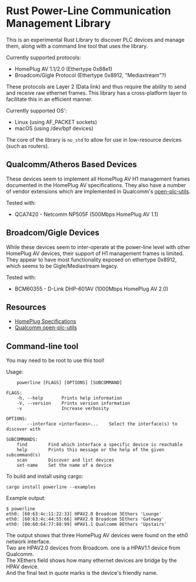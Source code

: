 Rust Power-Line Communication Management Library
================================================

This is an experimental Rust Library to discover PLC devices and manage them, along with a command line tool that uses the library.

Currently supported protocols:
* HomePlug AV 1.1/2.0 (Ethertype 0x88e1)
* Broadcom/Gigle Protocol (Ethertype 0x8912, "Mediaxtream"?)

These protocols are Layer 2 (Data link) and thus require the ability to send and receive raw ethernet frames. This library has a cross-platform layer to facilitate this in an efficient manner.

Currently supported OS':
* Linux (using AF_PACKET sockets)
* macOS (using /dev/bpf devices)

The core of the library is `no_std` to allow for use in low-resource devices (such as routers).


Qualcomm/Atheros Based Devices
------------------------------
These devices seem to implement all HomePlug AV H1 management frames documented in the HomePlug AV specifications. They also have a number of vendor extensions which are implemented in Qualcomm's [open-plc-utils](https://github.com/qca/open-plc-utils).

Tested with:
- QCA7420 - Netcomm NP505F (500Mbps HomePlug AV 1.1)


Broadcom/Gigle Devices
----------------------
While these devices seem to inter-operate at the power-line level with other HomePlug AV devices, their support of H1 management frames is limited. They appear to have most functionality exposed on ethertype 0x8912, which seems to be Gigle/Mediaxtream legacy.

Tested with:
- BCM60355 - D-Link DHP-601AV (1000Mbps HomePlug AV 2.0)


Resources
---------
- [HomePlug Specifications](https://github.com/jbit/powerline/wiki/Documents)
- [Qualcomm open-plc-utils](https://github.com/qca/open-plc-utils)


Command-line tool
-----------------

You may need to be root to use this tool!

Usage:
```
    powerline [FLAGS] [OPTIONS] [SUBCOMMAND]

FLAGS:
    -h, --help       Prints help information
    -V, --version    Prints version information
    -v               Increase verbosity

OPTIONS:
        --interface <interfaces>...    Select the interface(s) to discover with

SUBCOMMANDS:
    find        Find which interface a specific device is reachable
    help        Prints this message or the help of the given subcommand(s)
    scan        Discover and list devices
    set-name    Set the name of a device
```

To build and install using cargo:
```
cargo install powerline --examples
```

Example output:
```
$ powerline 
eth0: [60:63:4c:11:22:33] HPAV2.0 Broadcom 3Ethers 'Lounge'
eth0: [60:63:4c:44:55:66] HPAV2.0 Broadcom 5Ethers 'Gateway'
eth0: [00:60:64:77:88:99] HPAV1.1 Qualcomm 8Ethers 'Upstairs'
```
The output shows that three HomePlug AV devices were found on the eth0 network interface.  
Two are HPAV2.0 devices from Broadcom. one is a HPAV1.1 device from Qualcomm.  
The XEthers field shows how many ethernet devices are bridge by the HPAV device.  
And the final text in quote marks is the device's friendly name.  

